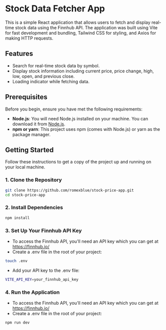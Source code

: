 # Stock Data Fetcher App

This is a simple React application that allows users to fetch and display real-time stock data using the Finnhub API. The application was built using Vite for fast development and bundling, Tailwind CSS for styling, and Axios for making HTTP requests.

## Features

- Search for real-time stock data by symbol.
- Display stock information including current price, price change, high, low, open, and previous close.
- Loading indicator while fetching data.

## Prerequisites

Before you begin, ensure you have met the following requirements:

- **Node.js**: You will need Node.js installed on your machine. You can download it from [Node.js](https://nodejs.org/).
- **npm or yarn**: This project uses npm (comes with Node.js) or yarn as the package manager.

## Getting Started

Follow these instructions to get a copy of the project up and running on your local machine.

### 1. Clone the Repository

```bash
git clone https://github.com/romexblue/stock-price-app.git
cd stock-price-app
```

### 2. Install Dependencies

```bash
npm install
```

### 3. Set Up Your Finnhub API Key
- To access the Finnhub API, you'll need an API key which you can get at https://finnhub.io/
- Create a .env file in the root of your project:
```bash
touch .env
```
- Add your API key to the .env file:
```bash
VITE_API_KEY=your_finnhub_api_key
```

### 4. Run the Application
- To access the Finnhub API, you'll need an API key which you can get at https://finnhub.io/
- Create a .env file in the root of your project:
```bash
npm run dev
```
